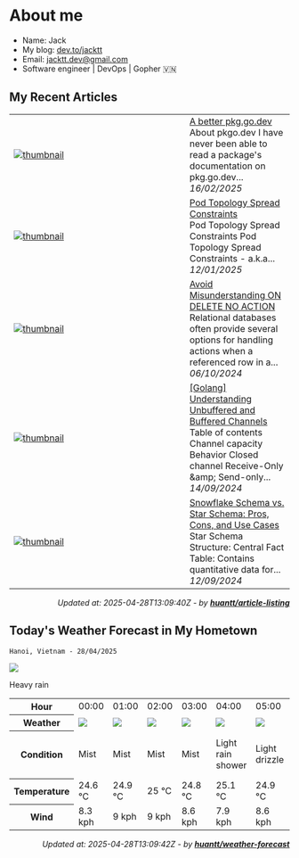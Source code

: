 # About me

- Name: Jack
- My blog: [dev.to/jacktt](https://dev.to/jacktt)
- Email: [jacktt.dev@gmail.com](mailto:jacktt.dev@gmail.com)
- Software engineer | DevOps | Gopher 🇻🇳

## My Recent Articles

<table>
        <tr>
            <td width="300px">
                <a href="https://dev.to/jacktt/a-better-pkggodev-hip">
                    <img src="https://dynamic-thumbnail-dev-to.vercel.app/article/2282180/thumbnail?t=2025-04-28%2013%3a09%3a40.818889302%20%2b0000%20UTC%20m%3d%2b0.124732414" alt="thumbnail">
                </a>
            </td>
            <td>
                <a href="https://dev.to/jacktt/a-better-pkggodev-hip">A better pkg.go.dev</a>
                <div>About pkgo.dev   I have never been able to read a package&#39;s documentation on pkg.go.dev...</div>
                <div><i>16/02/2025</i></div>
            </td>
        </tr>
        <tr>
            <td width="300px">
                <a href="https://dev.to/jacktt/pod-topology-spread-constraints-2pd7">
                    <img src="https://dynamic-thumbnail-dev-to.vercel.app/article/2201593/thumbnail?t=2025-04-28%2013%3a09%3a40.818889302%20%2b0000%20UTC%20m%3d%2b0.124732414" alt="thumbnail">
                </a>
            </td>
            <td>
                <a href="https://dev.to/jacktt/pod-topology-spread-constraints-2pd7">Pod Topology Spread Constraints</a>
                <div>Pod Topology Spread Constraints   Pod Topology Spread Constraints - a.k.a...</div>
                <div><i>12/01/2025</i></div>
            </td>
        </tr>
        <tr>
            <td width="300px">
                <a href="https://dev.to/jacktt/avoid-misunderstanding-on-delete-no-action-gcj">
                    <img src="https://dynamic-thumbnail-dev-to.vercel.app/article/2027227/thumbnail?t=2025-04-28%2013%3a09%3a40.818889302%20%2b0000%20UTC%20m%3d%2b0.124732414" alt="thumbnail">
                </a>
            </td>
            <td>
                <a href="https://dev.to/jacktt/avoid-misunderstanding-on-delete-no-action-gcj">Avoid Misunderstanding ON DELETE NO ACTION</a>
                <div>Relational databases often provide several options for handling actions when a referenced row in a...</div>
                <div><i>06/10/2024</i></div>
            </td>
        </tr>
        <tr>
            <td width="300px">
                <a href="https://dev.to/jacktt/golang-understanding-unbuffered-and-buffered-channels-35bh">
                    <img src="https://dynamic-thumbnail-dev-to.vercel.app/article/2000292/thumbnail?t=2025-04-28%2013%3a09%3a40.818889302%20%2b0000%20UTC%20m%3d%2b0.124732414" alt="thumbnail">
                </a>
            </td>
            <td>
                <a href="https://dev.to/jacktt/golang-understanding-unbuffered-and-buffered-channels-35bh">[Golang] Understanding Unbuffered and Buffered Channels</a>
                <div>Table of contents    Channel capacity Behavior Closed channel Receive-Only &amp;amp; Send-only...</div>
                <div><i>14/09/2024</i></div>
            </td>
        </tr>
        <tr>
            <td width="300px">
                <a href="https://dev.to/jacktt/snowflake-schema-vs-star-schema-pros-cons-and-use-cases-34p9">
                    <img src="https://dynamic-thumbnail-dev-to.vercel.app/article/1997485/thumbnail?t=2025-04-28%2013%3a09%3a40.818889302%20%2b0000%20UTC%20m%3d%2b0.124732414" alt="thumbnail">
                </a>
            </td>
            <td>
                <a href="https://dev.to/jacktt/snowflake-schema-vs-star-schema-pros-cons-and-use-cases-34p9">Snowflake Schema vs. Star Schema: Pros, Cons, and Use Cases</a>
                <div>Star Schema            Structure:     Central Fact Table: Contains quantitative data for...</div>
                <div><i>12/09/2024</i></div>
            </td>
        </tr>
</table>

<div align="right">

*Updated at: 2025-04-28T13:09:40Z - by **[huantt/article-listing](https://github.com/huantt/article-listing)***

</div>


## Today's Weather Forecast in My Hometown



`Hanoi, Vietnam - 28/04/2025`

<img src="https://cdn.weatherapi.com/weather/64x64/day/308.png"/>

Heavy rain


<table>
    <tr>
        <th>Hour</th>
        <td>00:00</td><td>01:00</td><td>02:00</td><td>03:00</td><td>04:00</td><td>05:00</td><td>06:00</td><td>07:00</td><td>08:00</td><td>09:00</td><td>10:00</td><td>11:00</td><td>12:00</td><td>13:00</td><td>14:00</td><td>15:00</td><td>16:00</td><td>17:00</td><td>18:00</td><td>19:00</td><td>20:00</td><td>21:00</td><td>22:00</td><td>23:00</td>
    </tr>
    <tr>
        <th>Weather</th>
        <td><img src="https://cdn.weatherapi.com/weather/64x64/night/143.png"></img></td><td><img src="https://cdn.weatherapi.com/weather/64x64/night/143.png"></img></td><td><img src="https://cdn.weatherapi.com/weather/64x64/night/143.png"></img></td><td><img src="https://cdn.weatherapi.com/weather/64x64/night/143.png"></img></td><td><img src="https://cdn.weatherapi.com/weather/64x64/night/353.png"></img></td><td><img src="https://cdn.weatherapi.com/weather/64x64/night/266.png"></img></td><td><img src="https://cdn.weatherapi.com/weather/64x64/day/353.png"></img></td><td><img src="https://cdn.weatherapi.com/weather/64x64/day/266.png"></img></td><td><img src="https://cdn.weatherapi.com/weather/64x64/day/293.png"></img></td><td><img src="https://cdn.weatherapi.com/weather/64x64/day/353.png"></img></td><td><img src="https://cdn.weatherapi.com/weather/64x64/day/353.png"></img></td><td><img src="https://cdn.weatherapi.com/weather/64x64/day/356.png"></img></td><td><img src="https://cdn.weatherapi.com/weather/64x64/day/353.png"></img></td><td><img src="https://cdn.weatherapi.com/weather/64x64/day/353.png"></img></td><td><img src="https://cdn.weatherapi.com/weather/64x64/day/353.png"></img></td><td><img src="https://cdn.weatherapi.com/weather/64x64/day/293.png"></img></td><td><img src="https://cdn.weatherapi.com/weather/64x64/day/176.png"></img></td><td><img src="https://cdn.weatherapi.com/weather/64x64/day/356.png"></img></td><td><img src="https://cdn.weatherapi.com/weather/64x64/day/176.png"></img></td><td><img src="https://cdn.weatherapi.com/weather/64x64/night/353.png"></img></td><td><img src="https://cdn.weatherapi.com/weather/64x64/night/176.png"></img></td><td><img src="https://cdn.weatherapi.com/weather/64x64/night/293.png"></img></td><td><img src="https://cdn.weatherapi.com/weather/64x64/night/353.png"></img></td><td><img src="https://cdn.weatherapi.com/weather/64x64/night/353.png"></img></td>
    </tr>
    <tr>
        <th>Condition</th>
        <td width="200px">Mist</td><td width="200px">Mist</td><td width="200px">Mist</td><td width="200px">Mist</td><td width="200px">Light rain shower</td><td width="200px">Light drizzle</td><td width="200px">Light rain shower</td><td width="200px">Light drizzle</td><td width="200px">Patchy light rain</td><td width="200px">Light rain shower</td><td width="200px">Light rain shower</td><td width="200px">Moderate or heavy rain shower</td><td width="200px">Light rain shower</td><td width="200px">Light rain shower</td><td width="200px">Light rain shower</td><td width="200px">Patchy light rain</td><td width="200px">Patchy rain nearby</td><td width="200px">Moderate or heavy rain shower</td><td width="200px">Patchy rain nearby</td><td width="200px">Light rain shower</td><td width="200px">Patchy rain nearby</td><td width="200px">Patchy light rain</td><td width="200px">Light rain shower</td><td width="200px">Light rain shower</td>
    </tr>
    <tr>
        <th>Temperature</th>
        <td>24.6 °C</td><td>24.9 °C</td><td>25 °C</td><td>24.8 °C</td><td>25.1 °C</td><td>24.9 °C</td><td>24.6 °C</td><td>25.1 °C</td><td>25.3 °C</td><td>26.5 °C</td><td>29.2 °C</td><td>29.9 °C</td><td>30.4 °C</td><td>30.8 °C</td><td>31 °C</td><td>30.7 °C</td><td>30.2 °C</td><td>28.5 °C</td><td>26.6 °C</td><td>25.6 °C</td><td>25.3 °C</td><td>25 °C</td><td>24.7 °C</td><td>24.8 °C</td>
    </tr>
    <tr>
        <th>Wind</th>
        <td>8.3 kph</td><td>9 kph</td><td>9 kph</td><td>8.6 kph</td><td>7.9 kph</td><td>8.6 kph</td><td>7.6 kph</td><td>7.9 kph</td><td>8.6 kph</td><td>9.4 kph</td><td>13 kph</td><td>11.9 kph</td><td>11.5 kph</td><td>10.8 kph</td><td>11.9 kph</td><td>13.7 kph</td><td>13.3 kph</td><td>13.7 kph</td><td>13 kph</td><td>12.2 kph</td><td>12.6 kph</td><td>11.5 kph</td><td>10.4 kph</td><td>10.4 kph</td>
    </tr>
</table>


<div align="right">

*Updated at: 2025-04-28T13:09:42Z - by **[huantt/weather-forecast](https://github.com/huantt/weather-forecast)***

</div>


